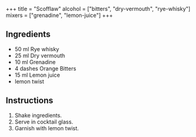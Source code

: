 +++
title = "Scofflaw"
alcohol = ["bitters", "dry-vermouth", "rye-whisky"]
mixers = ["grenadine", "lemon-juice"]
+++

## Ingredients

- 50 ml Rye whisky
- 25 ml Dry vermouth
- 10 ml Grenadine
- 4 dashes Orange Bitters
- 15 ml Lemon juice
- lemon twist

## Instructions

1. Shake ingredients.
2. Serve in cocktail glass.
3. Garnish with lemon twist.
